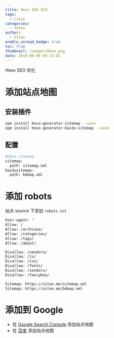 ```yaml
---
title: Hexo SEO 优化
tags:
  - Linux
categories:
  - notes
author:
  - Vitan
enable_unread_badge: true
toc: true
thumbnail: /images/Hexo.png
date: 2019-09-06 09:13:41
---
```

Hexo SEO 优化
<!--more-->

# 添加站点地图
## 安装插件
```bash
npm install hexo-generator-sitemap --save
npm install hexo-generator-baidu-sitemap --save
```

## 配置
```bash _config.yml
#hexo sitemap
sitemap:
  path: sitemap.xml
baidusitemap:
  path: bdmap.xml
```

# 添加 robots
站点 source 下添加 `robots.txt`
```bash robots.txt
User-agent: *
Allow: /
Allow: /archives/
Allow: /categories/
Allow: /tags/
Allow: /about/

Disallow: /vendors/
Disallow: /js/
Disallow: /css/
Disallow: /fonts/
Disallow: /vendors/
Disallow: /fancybox/

Sitemap: https://vitan.me/sitemap.xml
Sitemap: https://vitan.me/bdmap.xml
```

# 添加到 Google
- 在 [Google Search Console](https://search.google.com/search-console) 添加站点地图
- 在 [百度](https://ziyuan.baidu.com/linksubmit/index) 添加站点地图